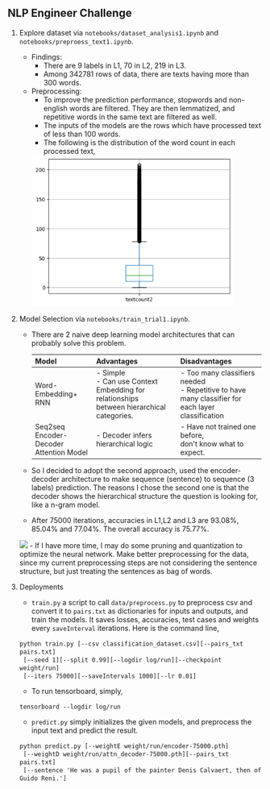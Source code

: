 ## NLP Engineer Challenge
1. Explore dataset via `notebooks/dataset_analysis1.ipynb` and `notebooks/preproess_text1.ipynb`.
   - Findings: 
     - There are 9 labels in L1, 70 in L2, 219 in L3. 
     - Among 342781 rows of data, there are texts having more than 300 words. 
   - Preprocessing:
     - To improve the prediction performance, stopwords and non-english words are filtered. They are then lemmatized, and repetitive words in the same text are filtered as well. 
     - The inputs of the models are the rows which have processed text of less than 100 words. 
     - The following is the distribution of the word count in each processed text, 
     <img src="misc/boxplot_wordcount.png" width="400">
2. Model Selection via `notebooks/train_trial1.ipynb`.
   - There are 2 naive deep learning model architectures that can probably solve this problem.

     |Model|Advantages|Disadvantages|
     |---|---|---|
     |Word-Embedding+<br>RNN|- Simple <br>- Can use Context <br>Embedding for relationships<br>between hierarchical categories. |- Too many classifiers needed<br> - Repetitive to have<br> many classifier for each layer<br> classification|
     |Seq2seq <br>Encoder-Decoder<br> Attention Model|- Decoder infers <br>hierarchical logic|- Have not trained one before, <br>don't know what to expect.|
   - So I decided to adopt the second approach, used the encoder-decoder architecture to make sequence (sentence) to sequence (3 labels) prediction. The reasons I chose the second one is that the decoder shows the hierarchical structure the question is looking for, like a n-gram model. 
   - After 75000 iterations, accuracies in L1,L2 and L3 are 93.08%, 85.04% and 77.04%. The overall accuracy is 75.77%.
   <img src="misc/Screenshot from 2021-12-01 22-00-46.png" width="400">
   - If I have more time, I may do some pruning and quantization to optimize the neural network. Make better preprocessing for the data, since my current preprocessing steps are not considering the sentence structure, but just treating the sentences as bag of words.

3. Deployments
   - `train.py` a script to call `data/preprocess.py` to preprocess csv and convert it to `pairs.txt` as dictionaries for inputs and outputs, and train the models. It saves losses, accuracies, test cases and weights every `saveInterval` iterations. Here is the command line, 
   ```
   python train.py [--csv classification_dataset.csv][--pairs_txt pairs.txt] 
    [--seed 1][--split 0.99][--logdir log/run][--checkpoint weight/run]
    [--iters 75000][--saveIntervals 1000][--lr 0.01]
   ```
   - To run tensorboard, simply,
   ```
   tensorboard --logdir log/run
   ```
   - `predict.py` simply initializes the given models, and preprocess the input text and predict the result. 
   ```
   python predict.py [--weightE weight/run/encoder-75000.pth]
    [--weightD weight/run/attn_decoder-75000.pth][--pairs_txt pairs.txt]
    [--sentence 'He was a pupil of the painter Denis Calvaert, then of Guido Reni.']
   ```